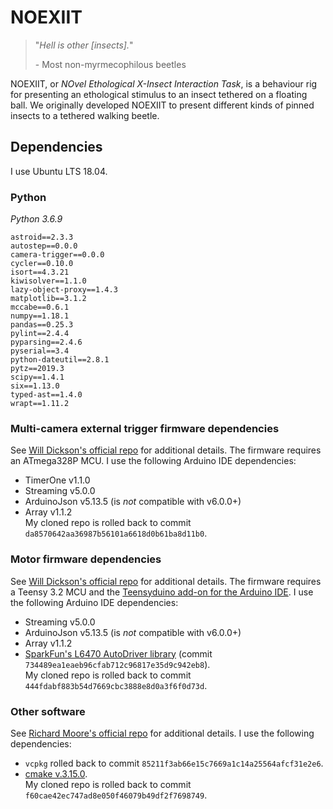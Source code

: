 # NOEXIIT
> "*Hell is other [insects].*"
>
> \- Most non-myrmecophilous beetles

NOEXIIT, or *NOvel Ethological X-Insect Interaction Task*, is a behaviour rig for presenting an ethological stimulus to an insect tethered on a floating ball. We originally developed NOEXIIT to present different kinds of pinned insects to a tethered walking beetle. 

## Dependencies
I use Ubuntu LTS 18.04. 

### Python
_Python 3.6.9_
```
astroid==2.3.3
autostep==0.0.0
camera-trigger==0.0.0
cycler==0.10.0
isort==4.3.21
kiwisolver==1.1.0
lazy-object-proxy==1.4.3
matplotlib==3.1.2
mccabe==0.6.1
numpy==1.18.1
pandas==0.25.3
pylint==2.4.4
pyparsing==2.4.6
pyserial==3.4
python-dateutil==2.8.1
pytz==2019.3
scipy==1.4.1
six==1.13.0
typed-ast==1.4.0
wrapt==1.11.2
```

### Multi-camera external trigger firmware dependencies
See [Will Dickson's official repo](https://github.com/willdickson/camera_trigger) for additional details. The firmware requires an ATmega328P MCU. I use the following Arduino IDE dependencies:
- TimerOne v1.1.0
- Streaming v5.0.0
- ArduinoJson v5.13.5 (is _not_ compatible with v6.0.0+)
- Array v1.1.2 <br/>
My cloned repo is rolled back to commit `da8570642aa36987b56101a6618d0b61ba8d11b0`.

### Motor firmware dependencies
See [Will Dickson's official repo](https://github.com/willdickson/autostep) for additional details. The firmware requires a Teensy 3.2 MCU and the [Teensyduino add-on for the Arduino IDE](https://www.pjrc.com/teensy/teensyduino.html). I use the following Arduino IDE dependencies:
- Streaming v5.0.0
- ArduinoJson v5.13.5 (is _not_ compatible with v6.0.0+)
- Array v1.1.2
- [SparkFun's L6470 AutoDriver library](https://github.com/sparkfun/L6470-AutoDriver/tree/master/Libraries/Arduino) (commit `734489ea1eaeb96cfab712c96817e35d9c942eb8`). <br/>
My cloned repo is rolled back to commit `444fdabf883b54d7669cbc3888e8d0a3f6f0d73d`. 

### Other software
See [Richard Moore's official repo](https://github.com/rjdmoore/fictrac) for additional details. I use the following dependencies:
- `vcpkg` rolled back to commit `85211f3ab66e15c7669a1c14a25564afcf31e2e6`. 
- [cmake v.3.15.0](https://github.com/Kitware/CMake/releases/tag/v3.15.0). <br/>
My cloned repo is rolled back to commit `f60cae42ec747ad8e050f46079b49df2f7698749`. 

